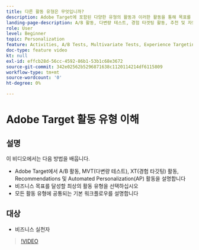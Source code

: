 ```yaml
---
title: 다른 활동 유형은 무엇입니까?
description: Adobe Target에 포함된 다양한 유형의 활동과 이러한 활동을 통해 목표를 달성할 수 있는 방법에 대해 알아봅니다. 이 비디오를 통해 A/B 활동, 다변량 테스트(MVT), 경험 타겟팅(XT) 활동, 추천 및 AP(Automated Personalization) 활동에 대해 알아보십시오.
landing-page-description: A/B 활동, 다변량 테스트, 경험 타겟팅 활동, 추천 및 자동화된 개인 맞춤화 활동의 기본 사항에 대해 알아보십시오.
role: User
level: Beginner
topic: Personalization
feature: Activities, A/B Tests, Multivariate Tests, Experience Targeting, Recommendations, Automated Personalization, Visual Experience Composer (VEC)
doc-type: feature video
kt: null
exl-id: effcb28d-56cc-4592-86b1-53b1c68e3672
source-git-commit: 342e02562b5296871638c1120114214df6115809
workflow-type: tm+mt
source-wordcount: '0'
ht-degree: 0%

---
```


# Adobe Target 활동 유형 이해

## 설명

이 비디오에서는 다음 방법을 배웁니다.

* Adobe Target에서 A/B 활동, MVT(다변량 테스트), XT(경험 타깃팅) 활동, Recommendations 및 Automated Personalization(AP) 활동을 설명합니다
* 비즈니스 목표를 달성할 최상의 활동 유형을 선택하십시오
* 모든 활동 유형에 공통되는 기본 워크플로우를 설명합니다

## 대상

* 비즈니스 실천자

>[!VIDEO](https://video.tv.adobe.com/v/17386/?quality=12)
